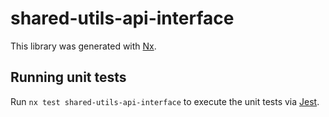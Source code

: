 # shared-utils-api-interface

This library was generated with [Nx](https://nx.dev).

## Running unit tests

Run `nx test shared-utils-api-interface` to execute the unit tests via [Jest](https://jestjs.io).
